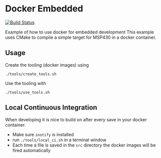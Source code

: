 # Docker Embedded
[![Build Status](https://travis-ci.org/spoorcc/docker_embedded.svg?branch=master)](https://travis-ci.org/spoorcc/docker_embedded)

Example of how to use docker for embedded development This example uses CMake
to compile a simple target for MSP430 in a docker container.

## Usage

Create the tooling (docker images) using
```
./tools/create_tools.sh
```

Use the tooling with
```
./tools/use_tools.sh
```

## Local Continuous Integration

When developing it is nice to build on after every save in your docker container.

* Make sure `inotify` is installed
* run `./tools/local_ci.sh` in a terminal window
* Each time a file is saved in the `src` directory the docker images will be fired automatically


